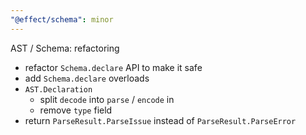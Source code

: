 ```yaml
---
"@effect/schema": minor
---
```


AST / Schema: refactoring

- refactor `Schema.declare` API to make it safe
- add `Schema.declare` overloads
- `AST.Declaration`
  - split `decode` into `parse` / `encode` in
  - remove `type` field
- return `ParseResult.ParseIssue` instead of `ParseResult.ParseError`
